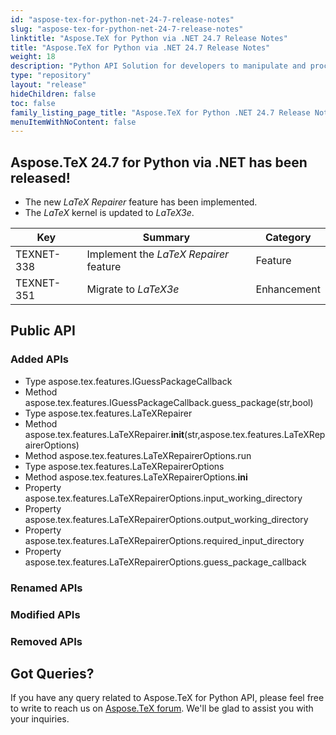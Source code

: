 ```yaml
---
id: "aspose-tex-for-python-net-24-7-release-notes"
slug: "aspose-tex-for-python-net-24-7-release-notes"
linktitle: "Aspose.TeX for Python via .NET 24.7 Release Notes"
title: "Aspose.TeX for Python via .NET 24.7 Release Notes"
weight: 18
description: "Python API Solution for developers to manipulate and process TeX and LaTeX files. Release Notes of Aspose.TeX API solution for Python | Release 2024.07"
type: "repository"
layout: "release"
hideChildren: false
toc: false
family_listing_page_title: "Aspose.TeX for Python .NET 24.7 Release Notes"
menuItemWithNoContent: false
---
```


## Aspose.TeX 24.7 for Python via .NET has been released!

 * The new *LaTeX Repairer* feature has been implemented.
 * The *LaTeX* kernel is updated to *LaTeX3e*.

| Key | Summary | Category |
|---|---|---|
| TEXNET-338 | Implement the *LaTeX Repairer* feature | Feature |
| TEXNET-351 | Migrate to *LaTeX3e* | Enhancement |

## Public API

### Added APIs

 * Type aspose.tex.features.IGuessPackageCallback
 * Method aspose.tex.features.IGuessPackageCallback.guess_package(str,bool)
 * Type aspose.tex.features.LaTeXRepairer
 * Method aspose.tex.features.LaTeXRepairer.__init__(str,aspose.tex.features.LaTeXRepairerOptions)
 * Method aspose.tex.features.LaTeXRepairerOptions.run
 * Type aspose.tex.features.LaTeXRepairerOptions
 * Method aspose.tex.features.LaTeXRepairerOptions.__ini__
 * Property aspose.tex.features.LaTeXRepairerOptions.input_working_directory
 * Property aspose.tex.features.LaTeXRepairerOptions.output_working_directory
 * Property aspose.tex.features.LaTeXRepairerOptions.required_input_directory
 * Property aspose.tex.features.LaTeXRepairerOptions.guess_package_callback

### Renamed APIs

### Modified APIs

### Removed APIs

## Got Queries?
If you have any query related to Aspose.TeX for Python API, please feel free to write to reach us on [Aspose.TeX forum](https://forum.aspose.com/c/tex/). We'll be glad to assist you with your inquiries.
